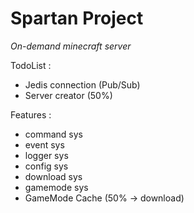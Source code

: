 Spartan Project
===================

*On-demand minecraft server*

TodoList :
 - Jedis connection (Pub/Sub)
 - Server creator (50%)

 
Features :
 - command sys
 - event sys
 - logger sys
 - config sys
 - download sys
 - gamemode sys
 - GameMode Cache (50% -> download)
 